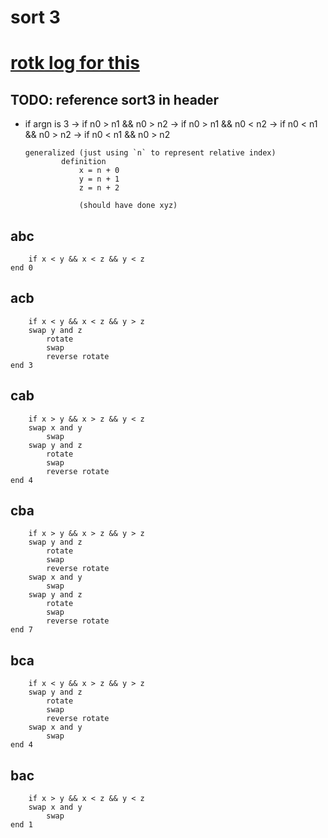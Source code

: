 # sort 3

# [rotk log for this](rotk.md#sort-3)
##	TODO: reference sort3 in header
-	if argn is 3
	->	if n0 > n1 && n0 > n2
	->	if n0 > n1 && n0 < n2
	->	if n0 < n1 && n0 > n2
	->	if n0 < n1 && n0 > n2

		generalized (just using `n` to represent relative index)
				definition
					x = n + 0
					y = n + 1
					z = n + 2
		
					(should have done xyz)
##		abc
		if x < y && x < z && y < z
	end	0
	
##		acb
		if x < y && x < z && y > z
		swap y and z
			rotate
			swap
			reverse rotate
	end	3
	
##		cab
		if x > y && x > z && y < z
		swap x and y
			swap
		swap y and z
			rotate
			swap
			reverse rotate
	end	4
	
##		cba
		if x > y && x > z && y > z
		swap y and z
			rotate
			swap
			reverse rotate
		swap x and y
			swap
		swap y and z
			rotate
			swap
			reverse rotate
	end	7
	
##		bca
		if x < y && x > z && y > z
		swap y and z
			rotate
			swap
			reverse rotate
		swap x and y
			swap
	end	4
	
##		bac
		if x > y && x < z && y < z
		swap x and y
			swap
	end	1

